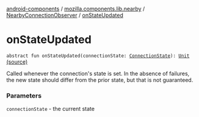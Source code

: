 [android-components](../../index.md) / [mozilla.components.lib.nearby](../index.md) / [NearbyConnectionObserver](index.md) / [onStateUpdated](./on-state-updated.md)

# onStateUpdated

`abstract fun onStateUpdated(connectionState: `[`ConnectionState`](../-nearby-connection/-connection-state/index.md)`): `[`Unit`](https://kotlinlang.org/api/latest/jvm/stdlib/kotlin/-unit/index.html) [(source)](https://github.com/mozilla-mobile/android-components/blob/master/components/lib/nearby/src/main/java/mozilla/components/lib/nearby/NearbyConnection.kt#L450)

Called whenever the connection's state is set. In the absence of failures, the
new state should differ from the prior state, but that is not guaranteed.

### Parameters

`connectionState` - the current state